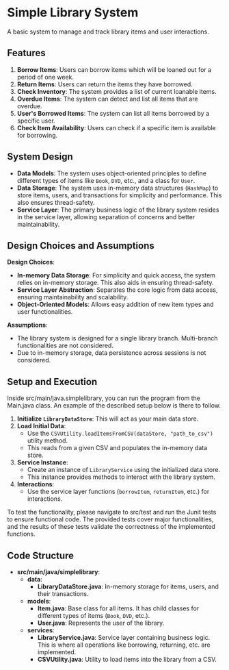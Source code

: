 # Simple Library System

A basic system to manage and track library items and user interactions.

## Features

1. **Borrow Items**: Users can borrow items which will be loaned out for a period of one week.
2. **Return Items**: Users can return the items they have borrowed.
3. **Check Inventory**: The system provides a list of current loanable items.
4. **Overdue Items**: The system can detect and list all items that are overdue.
5. **User's Borrowed Items**: The system can list all items borrowed by a specific user.
6. **Check Item Availability**: Users can check if a specific item is available for borrowing.

## System Design

- **Data Models**: The system uses object-oriented principles to define different types of items like `Book`, `DVD`, etc., and a class for `User`.
- **Data Storage**: The system uses in-memory data structures (`HashMap`) to store items, users, and transactions for simplicity and performance. This also ensures thread-safety.
- **Service Layer**: The primary business logic of the library system resides in the service layer, allowing separation of concerns and better maintainability.

## Design Choices and Assumptions

**Design Choices**:
- **In-memory Data Storage**: For simplicity and quick access, the system relies on in-memory storage. This also aids in ensuring thread-safety.
- **Service Layer Abstraction**: Separates the core logic from data access, ensuring maintainability and scalability.
- **Object-Oriented Models**: Allows easy addition of new item types and user functionalities.

**Assumptions**:
- The library system is designed for a single library branch. Multi-branch functionalities are not considered.
- Due to in-memory storage, data persistence across sessions is not considered.


## Setup and Execution
Inside src/main/java.simplelibrary, you can run the program from the Main.java class.
An example of the described setup below is there to follow.

1. **Initialize `LibraryDataStore`**: This will act as your main data store.
2. **Load Initial Data**:
   - Use the `CSVUtility.loadItemsFromCSV(dataStore, "path_to_csv")` utility method.
   - This reads from a given CSV and populates the in-memory data store.
3. **Service Instance**:
   - Create an instance of `LibraryService` using the initialized data store.
   - This instance provides methods to interact with the library system.
4. **Interactions**:
   - Use the service layer functions (`borrowItem`, `returnItem`, etc.) for interactions.

To test the functionality, please navigate to src/test and run the Junit tests to ensure functional code.
The provided tests cover major functionalities, and the results of these tests validate the correctness of the implemented functions.

## Code Structure

- **src/main/java/simplelibrary**:
   - **data**:
      - **LibraryDataStore.java**: In-memory storage for items, users, and their transactions.
   - **models**:
      - **Item.java**: Base class for all items. It has child classes for different types of items (`Book`, `DVD`, etc.).
      - **User.java**: Represents the user of the library.
   - **services**:
      - **LibraryService.java**: Service layer containing business logic. This is where all operations like borrowing, returning, etc. are implemented.
      - **CSVUtility.java**: Utility to load items into the library from a CSV.
